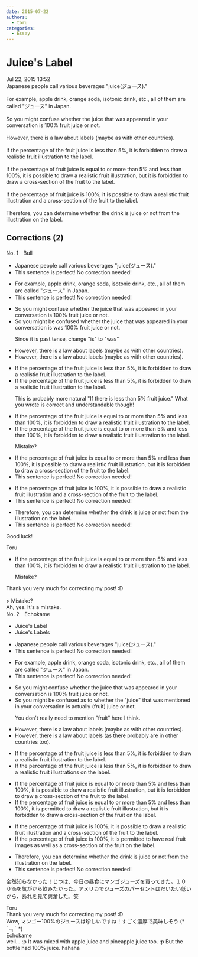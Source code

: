 ```yaml
---
date: 2015-07-22
authors:
  - toru
categories:
  - Essay
---
```


<h1 id="subject_show">Juice's Label</h1>
<div class="date">Jul 22, 2015 13:52</div>
<div id="post"><div id="body_show_ori">
Japanese people call various beverages "juice(ジュース)."<br/><br/>For example, apple drink, orange soda, isotonic drink, etc., all of them are called "ジュース" in Japan.<br/><br/>So you might confuse whether the juice that was appeared in your conversation is 100% fruit juice or not.<br/><br/>However, there is a law about labels (maybe as with other countries).<br/><br/>If the percentage of the fruit juice is less than 5%, it is forbidden to draw a realistic fruit illustration to the label.<br/><br/>If the percentage of fruit juice is equal to or more than 5% and less than 100%, it is possible to draw a realistic fruit illustration, but it is forbidden to draw a cross-section of the fruit to the label.<br/><br/>If the percentage of fruit juice is 100%, it is possible to draw a realistic fruit illustration and a cross-section of the fruit to the label.<br/><br/>Therefore, you can determine whether the drink is juice or not from the illustration on the label.
</div></div>

<!-- more -->


## Corrections (2)
<div id="block"><div class="first_name"> No. 1　<span class="just_name">Bull</span></div><div id="block2">
<ul class="correction_field">
<li class="incorrect">Japanese people call various beverages "juice(ジュース)."</li>
<li class="corrected perfect">This sentence is perfect! No correction needed!</li>
</ul>
<ul class="correction_field">
<li class="incorrect">For example, apple drink, orange soda, isotonic drink, etc., all of them are called "ジュース" in Japan.</li>
<li class="corrected perfect">This sentence is perfect! No correction needed!</li>
</ul>
<ul class="correction_field">
<li class="incorrect">So you might confuse whether the juice that was appeared in your conversation is 100% fruit juice or not.</li>
<li class="corrected correct">
So you might <span class="f_blue">be</span> confuse<span class="f_blue">d</span> whether the juice that <span class="sline">was</span> appeared in your conversation <span class="sline">is</span> <span class="f_blue">was</span> 100% fruit juice or not.
<p class="correction_comment">Since it is past tense, change "is" to "was"</p>
</li>
</ul>
<ul class="correction_field">
<li class="incorrect">However, there is a law about labels (maybe as with other countries).</li>
<li class="corrected correct">
However, there is a law about labels (maybe as with other countries).
</li>
</ul>
<ul class="correction_field">
<li class="incorrect">If the percentage of the fruit juice is less than 5%, it is forbidden to draw a realistic fruit illustration to the label.</li>
<li class="corrected correct">
If the percentage of the fruit juice is less than 5%, it is forbidden to draw a realistic fruit illustration to the label.
<p class="correction_comment">This is probably more natural "If there is less than 5% fruit juice." What you wrote is correct and understandable though!</p>
</li>
</ul>
<ul class="correction_field">
<li class="incorrect">If the percentage of the fruit juice is equal to or more than 5% and less than 100%, it is forbidden to draw a realistic fruit illustration to the label.</li>
<li class="corrected correct">
If the percentage of the fruit juice is equal to or more than 5% and less than 100%, it is forbidden to draw a realistic fruit illustration to the label.
<p class="correction_comment">Mistake?</p>
</li>
</ul>
<ul class="correction_field">
<li class="incorrect">If the percentage of fruit juice is equal to or more than 5% and less than 100%, it is possible to draw a realistic fruit illustration, but it is forbidden to draw a cross-section of the fruit to the label.</li>
<li class="corrected perfect">This sentence is perfect! No correction needed!</li>
</ul>
<ul class="correction_field">
<li class="incorrect">If the percentage of fruit juice is 100%, it is possible to draw a realistic fruit illustration and a cross-section of the fruit to the label.</li>
<li class="corrected perfect">This sentence is perfect! No correction needed!</li>
</ul>
<ul class="correction_field">
<li class="incorrect">Therefore, you can determine whether the drink is juice or not from the illustration on the label.</li>
<li class="corrected perfect">This sentence is perfect! No correction needed!</li>
</ul>
<p class="comment_small">
 Good luck!
</p>

</div><div class="name"><span class="just_name">Toru</span><br><div class="quote_field"><ul class="correction_field">
<li class="corrected correct">
If the percentage of the fruit juice is equal to or more than 5% and less than 100%, it is forbidden to draw a realistic fruit illustration to the label.
<p class="correction_comment">
Mistake?
</p>
</li>
</ul></div>
Thank you very much for correcting my post! :D<br/><br/>&gt; Mistake?<br/>Ah, yes. It's a mistake.
</div>
</div>
<div id="block"><div class="first_name"> No. 2　<span class="just_name">Echokame</span></div><div id="block2">
<ul class="correction_field">
<li class="incorrect">Juice's Label</li>
<li class="corrected correct">
Juice<span class="sline"><span class="f_red">'s</span></span> Label<span class="f_red">s</span>
</li>
</ul>
<ul class="correction_field">
<li class="incorrect">Japanese people call various beverages "juice(ジュース)."</li>
<li class="corrected perfect">This sentence is perfect! No correction needed!</li>
</ul>
<ul class="correction_field">
<li class="incorrect">For example, apple drink, orange soda, isotonic drink, etc., all of them are called "ジュース" in Japan.</li>
<li class="corrected perfect">This sentence is perfect! No correction needed!</li>
</ul>
<ul class="correction_field">
<li class="incorrect">So you might confuse whether the juice that was appeared in your conversation is 100% fruit juice or not.</li>
<li class="corrected correct">
So you might <span class="f_red">be </span>confuse<span class="f_red">d as to</span> whether the <span class="f_red">"</span>juice<span class="f_red">"</span> that was <span class="f_red">mentioned</span> in your conversation is <span class="f_red">actually</span> <span class="f_red">(</span>fruit<span class="f_red">)</span> juice or not.
<p class="correction_comment">You don't really need to mention "fruit" here I think.</p>
</li>
</ul>
<ul class="correction_field">
<li class="incorrect">However, there is a law about labels (maybe as with other countries).</li>
<li class="corrected correct">
However, there is a law about labels (as<span class="f_red"> there probably are in</span> other countries <span class="f_red">too</span>).
</li>
</ul>
<ul class="correction_field">
<li class="incorrect">If the percentage of the fruit juice is less than 5%, it is forbidden to draw a realistic fruit illustration to the label.</li>
<li class="corrected correct">
If the percentage of the fruit juice is less than 5%, it is forbidden to draw <span class="f_red"><span class="sline">a</span></span> realistic fruit illustration<span class="f_red">s</span> <span class="f_red">on</span> the label.
</li>
</ul>
<ul class="correction_field">
<li class="incorrect">If the percentage of fruit juice is equal to or more than 5% and less than 100%, it is possible to draw a realistic fruit illustration, but it is forbidden to draw a cross-section of the fruit to the label.</li>
<li class="corrected correct">
If the percentage of fruit juice is equal to or more than 5% and less than 100%, it is p<span class="f_red">ermitted </span>to draw <span class="f_red"><span class="sline">a </span></span>real<span class="f_red"><span class="sline">istic</span></span> fruit <span class="f_red"><span class="sline">illustration</span></span>, but it is forbidden to draw a cross-section of the fruit <span class="f_red">on</span> the label.
</li>
</ul>
<ul class="correction_field">
<li class="incorrect">If the percentage of fruit juice is 100%, it is possible to draw a realistic fruit illustration and a cross-section of the fruit to the label.</li>
<li class="corrected correct">
If the percentage of fruit juice is 100%, it is p<span class="f_red">ermitted</span> to <span class="f_red">have real</span> fruit <span class="f_red">images</span> a<span class="f_red">s well </span>a<span class="f_red">s a</span> cross-section of the fruit <span class="f_red">on </span>the label.
</li>
</ul>
<ul class="correction_field">
<li class="incorrect">Therefore, you can determine whether the drink is juice or not from the illustration on the label.</li>
<li class="corrected perfect">This sentence is perfect! No correction needed!</li>
</ul>
<p class="comment_small">
 全然知らなかった！じつは、今日の昼食にマンゴジューズを買ってきた。１００％を気がから飲みたかった。アメリカでジューズのパーセントはだいたい低いから、あれを見て興奮した。笑
 <br/>
</p>

</div><div class="name"><span class="just_name">Toru</span><br>
Thank you very much for correcting my post! :D<br/>Wow, マンゴー100%のジュースは珍しいですね！すごく濃厚で美味しそう (*´﹃｀*)
</div>
<div class="name"><span class="just_name">Echokame</span><br>
well... :p It was mixed with apple juice and pineapple juice too. :p But the bottle had 100% juice. hahaha
</div>
</div>
